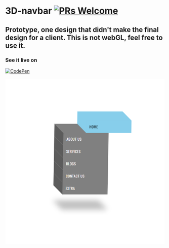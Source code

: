 # 3D-navbar [![PRs Welcome](https://img.shields.io/badge/PRs-welcome-brightgreen.svg?style=flat-square)](http://makeapullrequest.com)
## Prototype, one design that didn't make the final design for a client. This is not webGL, feel free to use it.
### See it live on <br>
<a target="_blank" href="https://codepen.io/Oudom-Munint/pen/abjdMBJ">![CodePen](https://img.shields.io/badge/Codepen-000000?style=for-the-badge&logo=codepen&logoColor=white)</a>
<br> <br>
<img src="/pic.png">
